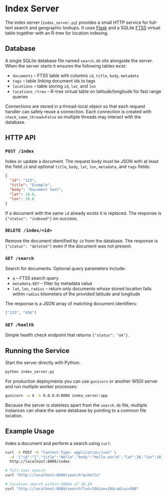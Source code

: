 # Index Server

The index server (`index_server.py`) provides a small HTTP service for full-text
search and geographic lookups. It uses [Flask](https://flask.palletsprojects.com/)
and a SQLite [FTS5](https://sqlite.org/fts5.html) virtual table together with an
R-tree for location indexing.

## Database

A single SQLite database file named `search.db` sits alongside the server. When
the server starts it ensures the following tables exist:

- `documents` – FTS5 table with columns `id`, `title`, `body`, `metadata`
- `tags` – table linking document ids to tags
- `locations` – table storing `id`, `lat`, and `lon`
- `locations_rtree` – R-tree virtual table on latitude/longitude for fast range queries

Connections are stored in a thread-local object so that each request handler can
safely reuse a connection. Each connection is created with
`check_same_thread=False` so multiple threads may interact with the database.

## HTTP API

### `POST /index`

Index or update a document. The request body must be JSON with at least the
field `id` and optional `title`, `body`, `lat`, `lon`, `metadata`, and `tags`
fields:

```json
{
  "id": "123",
  "title": "Example",
  "body": "Document text",
  "lat": 10.0,
  "lon": 20.0
}
```

If a document with the same `id` already exists it is replaced. The response is
`{"status": "indexed"}` on success.

### `DELETE /index/<id>`

Remove the document identified by `id` from the database. The response is
`{"status": "deleted"}` even if the document was not present.

### `GET /search`

Search for documents. Optional query parameters include:

- `q` – FTS5 search query
- `metadata.KEY` – filter by metadata value
- `lat`, `lon`, `radius` – return only documents whose stored location falls
  within `radius` kilometers of the provided latitude and longitude

The response is a JSON array of matching document identifiers:

```json
["123", "456"]
```

### `GET /health`

Simple health check endpoint that returns `{"status": "ok"}`.

## Running the Service

Start the server directly with Python:

```bash
python index_server.py
```

For production deployments you can use `gunicorn` or another WSGI server and
run multiple worker processes:

```bash
gunicorn -w 4 -b 0.0.0.0:8000 index_server:app
```

Because the server is stateless apart from the `search.db` file, multiple
instances can share the same database by pointing to a common file location.

## Example Usage

Index a document and perform a search using `curl`:

```bash
curl -X POST -H "Content-Type: application/json" \
  -d '{"id":"1","title":"Hello","body":"Hello world","lat":10,"lon":10}' \
  http://localhost:8000/index

# full-text search
curl "http://localhost:8000/search?q=hello"

# location search within 500km of 10,10
curl "http://localhost:8000/search?lat=10&lon=10&radius=500"
```

